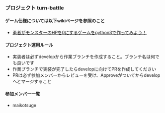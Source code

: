 ### プロジェクト turn-battle

#### ゲーム仕様については以下wikiページを参照のこと
* [勇者がモンスターのHPを0にするゲームをpython3で作ってみよう！](https://github.com/maikotsuge/python-learning/wiki/勇者がモンスターのHPを0にするゲームをpython3で作ってみよう！)

#### プロジェクト運用ルール
* 実装者は必ずdevelopから作業ブランチを作成すること。ブランチ名は何でも良いです
* 作業ブランチで実装が完了したらdevelopに向けてPRを作成してください
* PRは必ず参加メンバーからレビューを受け、Approveがついてからdevelopへとマージすること

#### 参加メンバー一覧
- maikotsuge
